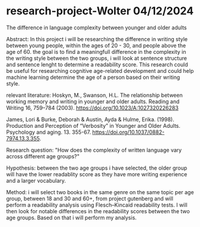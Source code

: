 # research-project-Wolter 04/12/2024
The difference in language complexity between younger and older adults

Abstract: In this project i will be researching the difference in writing style between young people, within the ages of 20 - 30, and people above the age of 60. the goal is to find a meaningfull difference in the complexity in the writing style between the two groups, i will look at sentence structure and sentence lenght to determine a readability score. This research could be useful for researching cognitive age-related development and could help machine learning determine the age of a person based on their writing style.

relevant literature: 
Hoskyn, M., Swanson, H.L. The relationship between working memory and writing in younger and older adults. Reading and Writing 16, 759–784 (2003). https://doi.org/10.1023/A:1027320226283

James, Lori & Burke, Deborah & Austin, Ayda & Hulme, Erika. (1998). Production and Perception of “Verbosity” in Younger and Older Adults. Psychology and aging. 13. 355-67. https://doi.org/10.1037/0882-7974.13.3.355. 

Research question: "How does the complexity of written language vary across different age groups?"

Hypothesis: between the two age groups i have selected, the older group will have the lower readablity score as they have more writing experience and a larger vocabulary.

Method: i will select two books in the same genre on the same topic per age group, between 18 and 30 and 60+, from project gutenberg and will perform a readability analysis using Flesch–Kincaid readability tests. I will then look for notable differences in the readability scores between the two age groups. Based on that i will perform my analysis.
